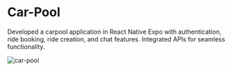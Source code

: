 # Car-Pool

Developed a carpool application in React Native Expo with authentication, ride booking, ride creation, and chat features. Integrated APIs for seamless functionality.

![car-pool](https://github.com/user-attachments/assets/b9a27bf4-0cc2-49a2-b3fa-ff18a5593297)
